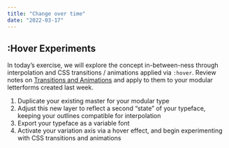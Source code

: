 ```yaml
---
title: "Change over time"
date: "2022-03-17"
---
```


## :Hover Experiments

In today’s exercise, we will explore the concept in-between-ness through interpolation and CSS transitions / animations applied via `:hover`. Review notes on [Transitions and Animations](/notes/07-transitions-animations/) and apply to them to your modular letterforms created last week.

1. Duplicate your existing master for your modular type
2. Adjust this new layer to reflect a second “state” of your typeface, keeping your outlines compatible for interpolation
3. Export your typeface as a variable font
4. Activate your variation axis via a hover effect, and begin experimenting with CSS transitions and animations



